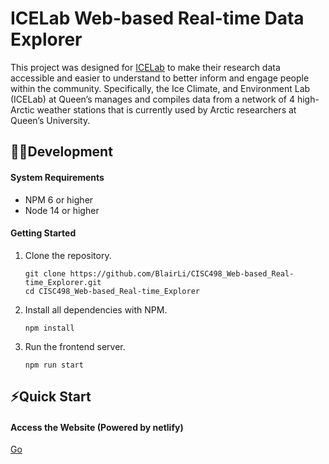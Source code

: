# ICELab Web-based Real-time Data Explorer

This project was designed for [ICELab](https://www.queensu.ca/geographyandplanning/icelab/) to make their research data accessible and easier to understand to better inform and engage people within the community. Specifically, the Ice Climate, and Environment Lab (ICELab) at Queen’s manages and compiles data from a network of 4 high-Arctic weather stations that is currently used by Arctic researchers at Queen’s University.

## 👨‍💻Development

#### System Requirements

- NPM 6 or higher
- Node 14 or higher

#### Getting Started

1. Clone the repository.

    ```shell
    git clone https://github.com/BlairLi/CISC498_Web-based_Real-time_Explorer.git
    cd CISC498_Web-based_Real-time_Explorer
    ```
1. Install all dependencies with NPM.

    ```shell
    npm install
    ```
1. Run the frontend server.

    ```shell
    npm run start
    ```
## ⚡Quick Start
#### Access the Website (Powered by netlify)
[Go](https://ice-lab-explorer.vercel.app)
